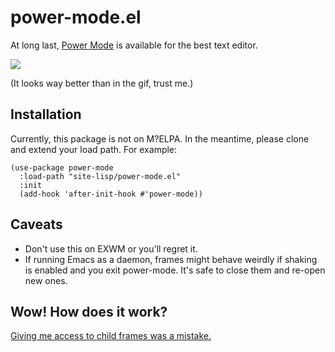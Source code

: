 # power-mode.el

At long last, [Power Mode](https://github.com/codeinthedark/awesome-power-mode)
is available for the best text editor.

![](screencast.gif)

(It looks way better than in the gif, trust me.)

## Installation

Currently, this package is not on M?ELPA. In the meantime, please clone and
extend your load path. For example:

```elisp
(use-package power-mode
  :load-path "site-lisp/power-mode.el"
  :init
  (add-hook 'after-init-hook #'power-mode))
```

## Caveats

- Don't use this on EXWM or you'll regret it.
- If running Emacs as a daemon, frames might behave weirdly if shaking is
  enabled and you exit power-mode. It's safe to close them and re-open new ones.

## Wow! How does it work?

[Giving me access to child frames was a
mistake.](https://www.youtube.com/watch?v=qPHMSBmdpCs)
